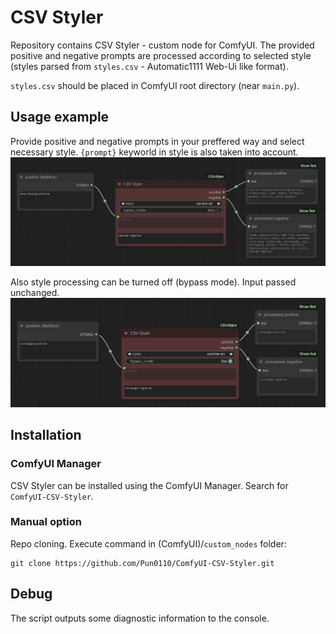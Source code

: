 # CSV Styler

Repository contains CSV Styler - custom node for ComfyUI. The provided positive and negative prompts are processed according to selected style (styles parsed from `styles.csv` - Automatic1111 Web-Ui like format).

`styles.csv` should be placed in ComfyUI root directory (near `main.py`).

## Usage example

Provide positive and negative prompts in your preffered way and select necessary style. `{prompt}` keyworld in style is also taken into account.
![usage example](imgs/img_01.png "usage example")

Also style processing can be turned off (bypass mode). Input passed unchanged.
![usage example](imgs/img_02.png "usage example")

## Installation

### ComfyUI Manager

CSV Styler can be installed using the ComfyUI Manager. Search for `ComfyUI-CSV-Styler`.

### Manual option

Repo cloning. Execute command in (ComfyUI)/`custom_nodes` folder:

~~~
git clone https://github.com/Pun0110/ComfyUI-CSV-Styler.git
~~~

## Debug

The script outputs some diagnostic information to the console.
